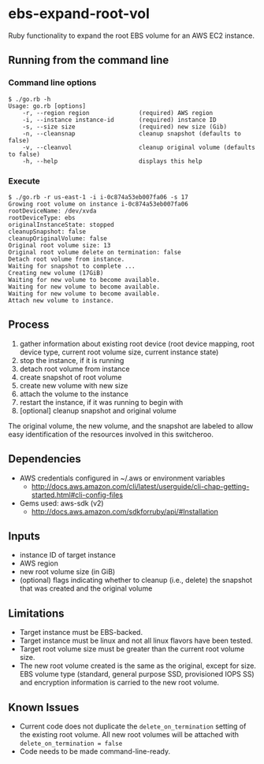# ebs-expand-root-vol

Ruby functionality to expand the root EBS volume for an AWS EC2 instance.

## Running from the command line

### Command line options
```
$ ./go.rb -h
Usage: go.rb [options]
    -r, --region region              (required) AWS region
    -i, --instance instance-id       (required) instance ID
    -s, --size size                  (required) new size (Gib)
    -n, --cleansnap                  cleanup snapshot (defaults to false)
    -v, --cleanvol                   cleanup original volume (defaults to false)
    -h, --help                       displays this help
```    

### Execute 
```
$ ./go.rb -r us-east-1 -i i-0c874a53eb007fa06 -s 17
Growing root volume on instance i-0c874a53eb007fa06
rootDeviceName: /dev/xvda
rootDeviceType: ebs
originalInstanceState: stopped
cleanupSnapshot: false
cleanupOriginalVolume: false
Original root volume size: 13
Original root volume delete on termination: false
Detach root volume from instance.
Waiting for snapshot to complete ...
Creating new volume (17GiB)
Waiting for new volume to become available.
Waiting for new volume to become available.
Waiting for new volume to become available.
Attach new volume to instance.
```

## Process

1. gather information about existing root device (root device mapping, root device type, current root volume size, current instance state)
1. stop the instance, if it is running
1. detach root volume from instance
1. create snapshot of root volume
1. create new volume with new size
1. attach the volume to the instance
1. restart the instance, if it was running to begin with
1. [optional] cleanup snapshot and original volume

The original volume, the new volume, and the snapshot are labeled to allow easy identification of the resources involved in this switcheroo.

## Dependencies

* AWS credentials configured in ~/.aws or environment variables
  * http://docs.aws.amazon.com/cli/latest/userguide/cli-chap-getting-started.html#cli-config-files
* Gems used: aws-sdk (v2)
  * http://docs.aws.amazon.com/sdkforruby/api/#Installation

## Inputs

* instance ID of target instance
* AWS region
* new root volume size (in GiB)
* (optional) flags indicating whether to cleanup (i.e., delete) the snapshot that was created and the original volume

## Limitations

* Target instance must be EBS-backed.
* Target instance must be linux and not all linux flavors have been tested.
* Target root volume size must be greater than the current root volume size.
* The new root volume created is the same as the original, except for size. EBS volume type (standard, general purpose SSD, provisioned IOPS SS) and encryption information is carried to the new root volume.

## Known Issues

* Current code does not duplicate the `delete_on_termination` setting of the existing root volume. All new root volumes will be attached with `delete_on_termination = false`
* Code needs to be made command-line-ready.
